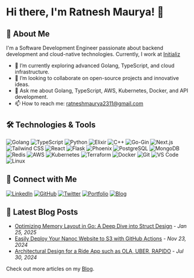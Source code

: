 # Hi there, I'm Ratnesh Maurya! 👋


## 🚀 About Me

I'm a Software Development Engineer passionate about backend development and cloud-native technologies. Currently, I work at [Initializ](https://initializ.ai)

- 🌱 I’m currently exploring advanced Golang, TypeScript, and cloud infrastructure.
- 👯 I’m looking to collaborate on open-source projects and innovative ideas.
- 💬 Ask me about Golang, TypeScript, AWS, Kubernetes, Docker, and API development.
- 📫 How to reach me: [ratneshmaurya2311@gmail.com](mailto:ratneshmaurya2311@gmail.com)


## 🛠️ Technologies & Tools

![Golang](https://img.shields.io/badge/-Golang-00ADD8?style=flat&logo=go&logoColor=fff)
![TypeScript](https://img.shields.io/badge/-TypeScript-3178C6?style=flat&logo=typescript&logoColor=fff)
![Python](https://img.shields.io/badge/-Python-3776AB?style=flat&logo=python&logoColor=fff)
![Elixir](https://img.shields.io/badge/-Elixir-4B275F?style=flat&logo=elixir&logoColor=fff)
![C++](https://img.shields.io/badge/-C++-00599C?style=flat&logo=c%2B%2B&logoColor=fff)
![Go-Gin](https://img.shields.io/badge/-Go_Gin-00ADD8?style=flat&logo=go&logoColor=fff)
![Next.js](https://img.shields.io/badge/-Next.js-000000?style=flat&logo=next.js&logoColor=fff)
![Tailwind CSS](https://img.shields.io/badge/-Tailwind_CSS-38B2AC?style=flat&logo=tailwind-css&logoColor=fff)
![React](https://img.shields.io/badge/-React-61DAFB?style=flat&logo=react&logoColor=000)
![Flask](https://img.shields.io/badge/-Flask-000000?style=flat&logo=flask&logoColor=fff)
![Phoenix](https://img.shields.io/badge/-Phoenix-FF6600?style=flat&logo=elixir&logoColor=fff)
![PostgreSQL](https://img.shields.io/badge/-PostgreSQL-336791?style=flat&logo=postgresql&logoColor=fff)
![MongoDB](https://img.shields.io/badge/-MongoDB-47A248?style=flat&logo=mongodb&logoColor=fff)
![Redis](https://img.shields.io/badge/-Redis-DC382D?style=flat&logo=redis&logoColor=fff)
![AWS](https://img.shields.io/badge/-AWS-232F3E?style=flat&logo=amazon-aws&logoColor=fff)
![Kubernetes](https://img.shields.io/badge/-Kubernetes-326CE5?style=flat&logo=kubernetes&logoColor=fff)
![Terraform](https://img.shields.io/badge/-Terraform-623CE4?style=flat&logo=terraform&logoColor=fff)
![Docker](https://img.shields.io/badge/-Docker-2496ED?style=flat&logo=docker&logoColor=fff)
![Git](https://img.shields.io/badge/-Git-F05032?style=flat&logo=git&logoColor=fff)
![VS Code](https://img.shields.io/badge/-VS_Code-007ACC?style=flat&logo=visual-studio-code&logoColor=fff)
![Linux](https://img.shields.io/badge/-Linux-FCC624?style=flat&logo=linux&logoColor=000)



## 🔗 Connect with Me

[![LinkedIn](https://img.shields.io/badge/-LinkedIn-0077B5?style=flat&logo=linkedin&logoColor=fff)](https://www.linkedin.com/in/ratnesh-maurya/)
[![GitHub](https://img.shields.io/badge/-GitHub-181717?style=flat&logo=github&logoColor=fff)](https://github.com/ratnesh-maurya)
[![Twitter](https://img.shields.io/badge/-Twitter-1DA1F2?style=flat&logo=twitter&logoColor=fff)](https://twitter.com/ratnesh_maurya)
[![Portfolio](https://img.shields.io/badge/-Portfolio-000000?style=flat&logo=vercel&logoColor=fff)](https://ratn.tech/)
[![Blog](https://img.shields.io/badge/-Blog-FF5722?style=flat&logo=hashnode&logoColor=fff)](https://ratn.tech/blogs)


## 📝 Latest Blog Posts

- [Optimizing Memory Layout in Go: A Deep Dive into Struct Design](https://ratn.tech/blogs/optimizing-memory-layout-in-go) - *Jan 25, 2025*
- [Easily Deploy Your Nanoc Website to S3 with GitHub Actions](https://ratn.tech/blogs/deploy-nanoc-website-to-s3) - *Nov 23, 2024*
- [Architectural Design for a Ride App such as OLA, UBER, RAPIDO](https://ratn.tech/blogs/architectural-design-ride-app) - *Jul 30, 2024*

Check out more articles on my [Blog](https://ratn.tech/blogs).


 
